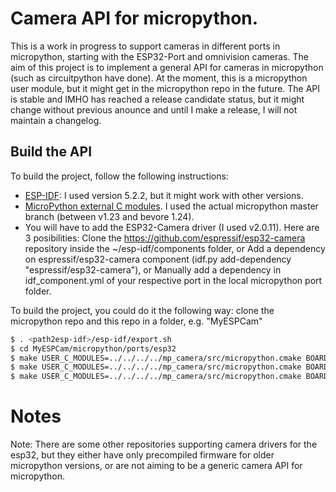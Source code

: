 # Camera API for micropython.
This is a work in progress to support cameras in different ports in micropython, starting with the ESP32-Port and omnivision cameras. The aim of this project is to implement a general API for cameras in micropython (such as circuitpython have done).
At the moment, this is a micropython user module, but it might get in the micropython repo in the future.
The API is stable and IMHO has reached a release candidate status, but it might change without previous anounce and until I make a release, I will not maintain a changelog.

## Build the API
To build the project, follow the following instructions:
- [ESP-IDF](https://docs.espressif.com/projects/esp-idf/en/v5.2.2/esp32/get-started/index.html): I used version 5.2.2, but it might work with other versions.
- [MicroPython external C modules](https://docs.micropython.org/en/latest/develop/cmodules.html). I used the actual micropython master branch (between v1.23 and bevore 1.24).
- You will have to add the ESP32-Camera driver (I used v2.0.11). Here are 3 posibilities:
    Clone the https://github.com/espressif/esp32-camera repository inside the ~/esp-idf/components folder, or
    Add a dependency on espressif/esp32-camera component (idf.py add-dependency "espressif/esp32-camera"), or
    Manually add a dependency in idf_component.yml of your respective port in the local micropython port folder.

To build the project, you could do it the following way:
clone the micropython repo and this repo in a folder, e.g. "MyESPCam"
```bash
$ . <path2esp-idf>/esp-idf/export.sh
$ cd MyESPCam/micropython/ports/esp32
$ make USER_C_MODULES=../../../../mp_camera/src/micropython.cmake BOARD=<Your-Board> clean
$ make USER_C_MODULES=../../../../mp_camera/src/micropython.cmake BOARD=<Your-Board> submodules
$ make USER_C_MODULES=../../../../mp_camera/src/micropython.cmake BOARD=<Your-Board> all
```

# Notes
Note: There are some other repositories supporting camera drivers for the esp32, but they either have only precompiled firmware for older micropython versions, or are not aiming to be a generic camera API for micropython.